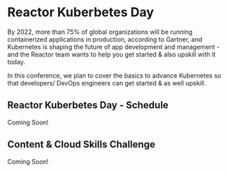 # Reactor Kuberbetes Day

By 2022, more than 75% of global organizations will be running containerized applications in production, according to Gartner, and Kubernetes is shaping the future of app development and management - and the Reactor team wants to help you get started &amp; also upskill with it today.  

In this conference, we plan to cover the basics to advance Kubernetes so that developers/ DevOps engineers can get started &amp; as well upskill. 

## Reactor Kuberbetes Day - Schedule 

Coming Soon!

## Content & Cloud Skills Challenge

Coming Soon!


